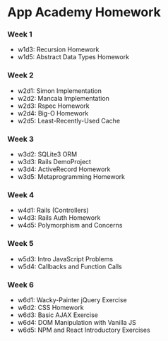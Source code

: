 # App Academy Homework

### Week 1
+ w1d3: Recursion Homework
+ w1d5: Abstract Data Types Homework

### Week 2
+ w2d1: Simon Implementation
+ w2d2: Mancala Implementation
+ w2d3: Rspec Homework
+ w2d4: Big-O Homework
+ w2d5: Least-Recently-Used Cache

### Week 3
+ w3d2: SQLite3 ORM
+ w3d3: Rails DemoProject
+ w3d4: ActiveRecord Homework 
+ w3d5: Metaprogramming Homework

### Week 4
+ w4d1: Rails (Controllers)
+ w4d3: Rails Auth Homework
+ w4d5: Polymorphism and Concerns

### Week 5
+ w5d3: Intro JavaScript Problems
+ w5d4: Callbacks and Function Calls

### Week 6
+ w6d1: Wacky-Painter jQuery Exercise
+ w6d2: CSS Homework
+ w6d3: Basic AJAX Exercise
+ w6d4: DOM Manipulation with Vanilla JS
+ w6d5: NPM and React Introductory Exercises
